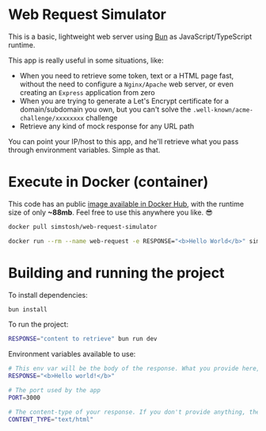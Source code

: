 # Web Request Simulator

This is a basic, lightweight web server using [Bun](https://bun.sh) as JavaScript/TypeScript runtime.

This app is really useful in some situations, like:
- When you need to retrieve some token, text or a HTML page fast, without the need to configure a `Nginx/Apache` web server, or even creating an `Express` application from zero
- When you are trying to generate a Let's Encrypt certificate for a domain/subdomain you own, but you can't solve the `.well-known/acme-challenge/xxxxxxxx` challenge
- Retrieve any kind of mock response for any URL path

You can point your IP/host to this app, and he'll retrieve what you pass through environment variables. Simple as that.

# Execute in Docker (container)
This code has an public [image available in Docker Hub](https://hub.docker.com/r/simstosh/web-request-simulator), with the runtime size of only **~88mb**. Feel free to use this anywhere you like. 😎

```bash
docker pull simstosh/web-request-simulator

docker run --rm --name web-request -e RESPONSE="<b>Hello World</b>" simstosh/web-request-simulator
```

# Building and running the project

To install dependencies:

```bash
bun install
```

To run the project:
```bash
RESPONSE="content to retrieve" bun run dev
```

Environment variables available to use:
```bash
# This env var will be the body of the response. What you provide here, it'll return as response
RESPONSE="<b>Hello world!</b>"

# The port used by the app
PORT=3000

# The content-type of your response. If you don't provide anything, the default will be "text/html"
CONTENT_TYPE="text/html"
```